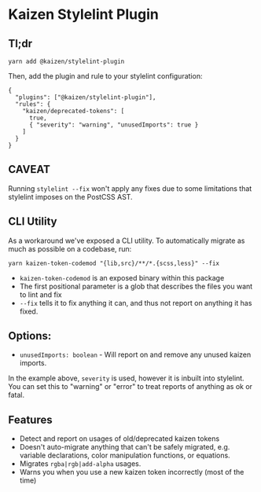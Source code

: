 # Kaizen Stylelint Plugin

## Tl;dr

`yarn add @kaizen/stylelint-plugin`

Then, add the plugin and rule to your stylelint configuration:

```
{
  "plugins": ["@kaizen/stylelint-plugin"],
  "rules": {
    "kaizen/deprecated-tokens": [
      true,
      { "severity": "warning", "unusedImports": true }
    ]
  }
}

```

## CAVEAT
Running `stylelint --fix` won't apply any fixes due to some limitations that stylelint imposes on the PostCSS AST.

## CLI Utility
As a workaround we've exposed a CLI utility.
To automatically migrate as much as possible on a codebase, run:

`yarn kaizen-token-codemod "{lib,src}/**/*.{scss,less}" --fix`


- `kaizen-token-codemod` is an exposed binary within this package
- The first positional parameter is a glob that describes the files you want to lint and fix
- `--fix` tells it to fix anything it can, and thus not report on anything it has fixed.



## Options:

- `unusedImports: boolean` - Will report on and remove any unused kaizen imports.

In the example above, `severity` is used, however it is inbuilt into stylelint. You can set this to "warning" or "error" to treat reports of anything as ok or fatal.

## Features
- Detect and report on usages of old/deprecated kaizen tokens
- Doesn't auto-migrate anything that can't be safely migrated, e.g. variable declarations, color manipulation functions, or equations.
- Migrates `rgba|rgb|add-alpha` usages.
- Warns you when you use a new kaizen token incorrectly (most of the time)